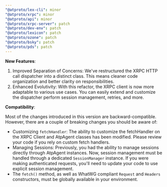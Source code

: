 ```yaml
---
"@atproto/lex-cli": minor
"@atproto/xrpc": minor
"@atproto/api": minor
"@atproto/xrpc-server": patch
"@atproto/dev-env": patch
"@atproto/lexicon": patch
"@atproto/ozone": patch
"@atproto/bsky": patch
"@atproto/pds": patch
---
```


**New Features**:

1) Improved Separation of Concerns: We've restructured the XRPC HTTP call
   dispatcher into a distinct class. This means cleaner code organization and
   better clarity on responsibilities.
2) Enhanced Evolutivity: With this refactor, the XRPC client is now more
   adaptable to various use cases. You can easily extend and customize the
   dispatcher perform session management, retries, and more.

**Compatibility**:

Most of the changes introduced in this version are backward-compatible. However,
there are a couple of breaking changes you should be aware of:

- Customizing `fetchHandler`: The ability to customize the fetchHandler on the
  XRPC Client and AtpAgent classes has been modified. Please review your code if
  you rely on custom fetch handlers.
- Managing Sessions: Previously, you had the ability to manage sessions directly
  through AtpAgent instances. Now, session management must be handled through a
  dedicated `SessionManager` instance. If you were making authenticated
  requests, you'll need to update your code to use explicit session management.
- The `fetch()` method, as well as WhatWG compliant `Request` and `Headers`
  constructors, must be globally available in your environment.
